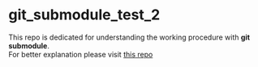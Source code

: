 # git_submodule_test_2
This repo is dedicated for understanding the working procedure with **git submodule**. <br />
For better explanation please visit [this repo](https://github.com/atifkarim/git_submodule_test_1)
